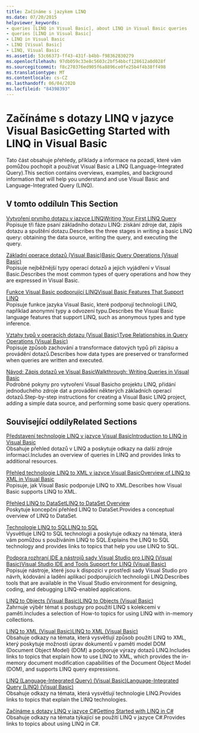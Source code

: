 ```yaml
---
title: Začínáme s jazykem LINQ
ms.date: 07/20/2015
helpviewer_keywords:
- queries [LINQ in Visual Basic], about LINQ in Visual Basic queries
- queries [LINQ in Visual Basic]
- LINQ in Visual Basic
- LINQ [Visual Basic]
- LINQ, Visual Basic
ms.assetid: 53c66373-ff43-431f-b4bb-f98362830279
ms.openlocfilehash: 97db059c33e8c5603c2bf54bbcf128612a0d028f
ms.sourcegitcommit: f8c270376ed905f6a8896ce0fe25b4f4b38ff498
ms.translationtype: MT
ms.contentlocale: cs-CZ
ms.lasthandoff: 06/04/2020
ms.locfileid: "84398393"
---
```

# <a name="getting-started-with-linq-in-visual-basic"></a><span data-ttu-id="73f56-102">Začínáme s dotazy LINQ v jazyce Visual Basic</span><span class="sxs-lookup"><span data-stu-id="73f56-102">Getting Started with LINQ in Visual Basic</span></span>
<span data-ttu-id="73f56-103">Tato část obsahuje přehledy, příklady a informace na pozadí, které vám pomůžou pochopit a používat Visual Basic a LINQ (Language-Integrated Query).</span><span class="sxs-lookup"><span data-stu-id="73f56-103">This section contains overviews, examples, and background information that will help you understand and use Visual Basic and Language-Integrated Query (LINQ).</span></span>  
  
## <a name="in-this-section"></a><span data-ttu-id="73f56-104">V tomto oddílu</span><span class="sxs-lookup"><span data-stu-id="73f56-104">In This Section</span></span>  
 [<span data-ttu-id="73f56-105">Vytvoření prvního dotazu v jazyce LINQ</span><span class="sxs-lookup"><span data-stu-id="73f56-105">Writing Your First LINQ Query</span></span>](writing-your-first-linq-query.md)  
 <span data-ttu-id="73f56-106">Popisuje tři fáze psaní základního dotazu LINQ: získání zdroje dat, zápis dotazu a spuštění dotazu.</span><span class="sxs-lookup"><span data-stu-id="73f56-106">Describes the three stages in writing a basic LINQ query: obtaining the data source, writing the query, and executing the query.</span></span>  
  
 [<span data-ttu-id="73f56-107">Základní operace dotazů (Visual Basic)</span><span class="sxs-lookup"><span data-stu-id="73f56-107">Basic Query Operations (Visual Basic)</span></span>](basic-query-operations.md)  
 <span data-ttu-id="73f56-108">Popisuje nejběžnější typy operací dotazů a jejich vyjádření v Visual Basic.</span><span class="sxs-lookup"><span data-stu-id="73f56-108">Describes the most common types of query operations and how they are expressed in Visual Basic.</span></span>  
  
 [<span data-ttu-id="73f56-109">Funkce Visual Basic podporující LINQ</span><span class="sxs-lookup"><span data-stu-id="73f56-109">Visual Basic Features That Support LINQ</span></span>](features-that-support-linq.md)  
 <span data-ttu-id="73f56-110">Popisuje funkce jazyka Visual Basic, které podporují technologii LINQ, například anonymní typy a odvození typu.</span><span class="sxs-lookup"><span data-stu-id="73f56-110">Describes the Visual Basic language features that support LINQ, such as anonymous types and type inference.</span></span>  
  
 [<span data-ttu-id="73f56-111">Vztahy typů v operacích dotazu (Visual Basic)</span><span class="sxs-lookup"><span data-stu-id="73f56-111">Type Relationships in Query Operations (Visual Basic)</span></span>](type-relationships-in-query-operations.md)  
 <span data-ttu-id="73f56-112">Popisuje způsob zachování a transformace datových typů při zápisu a provádění dotazů.</span><span class="sxs-lookup"><span data-stu-id="73f56-112">Describes how data types are preserved or transformed when queries are written and executed.</span></span>  
  
 [<span data-ttu-id="73f56-113">Návod: Zápis dotazů ve Visual Basic</span><span class="sxs-lookup"><span data-stu-id="73f56-113">Walkthrough: Writing Queries in Visual Basic</span></span>](walkthrough-writing-queries.md)  
 <span data-ttu-id="73f56-114">Podrobné pokyny pro vytvoření Visual Basicho projektu LINQ, přidání jednoduchého zdroje dat a provádění některých základních operací dotazů.</span><span class="sxs-lookup"><span data-stu-id="73f56-114">Step-by-step instructions for creating a Visual Basic LINQ project, adding a simple data source, and performing some basic query operations.</span></span>  
  
## <a name="related-sections"></a><span data-ttu-id="73f56-115">Související oddíly</span><span class="sxs-lookup"><span data-stu-id="73f56-115">Related Sections</span></span>  
 [<span data-ttu-id="73f56-116">Představení technologie LINQ v jazyce Visual Basic</span><span class="sxs-lookup"><span data-stu-id="73f56-116">Introduction to LINQ in Visual Basic</span></span>](../../language-features/linq/introduction-to-linq.md)  
 <span data-ttu-id="73f56-117">Obsahuje přehled dotazů v LINQ a poskytuje odkazy na další zdroje informací.</span><span class="sxs-lookup"><span data-stu-id="73f56-117">Includes an overview of queries in LINQ and provides links to additional resources.</span></span>  
  
 [<span data-ttu-id="73f56-118">Přehled technologie LINQ to XML v jazyce Visual Basic</span><span class="sxs-lookup"><span data-stu-id="73f56-118">Overview of LINQ to XML in Visual Basic</span></span>](../../language-features/xml/overview-of-linq-to-xml.md)  
 <span data-ttu-id="73f56-119">Popisuje, jak Visual Basic podporuje LINQ to XML.</span><span class="sxs-lookup"><span data-stu-id="73f56-119">Describes how Visual Basic supports LINQ to XML.</span></span>  
  
 [<span data-ttu-id="73f56-120">Přehled LINQ to DataSet</span><span class="sxs-lookup"><span data-stu-id="73f56-120">LINQ to DataSet Overview</span></span>](../../../../framework/data/adonet/linq-to-dataset-overview.md)  
 <span data-ttu-id="73f56-121">Poskytuje koncepční přehled LINQ to DataSet.</span><span class="sxs-lookup"><span data-stu-id="73f56-121">Provides a conceptual overview of LINQ to DataSet.</span></span>  
  
 [<span data-ttu-id="73f56-122">Technologie LINQ to SQL</span><span class="sxs-lookup"><span data-stu-id="73f56-122">LINQ to SQL</span></span>](../../../../framework/data/adonet/sql/linq/index.md)  
 <span data-ttu-id="73f56-123">Vysvětluje LINQ to SQL technologii a poskytuje odkazy na témata, která vám pomůžou s používáním LINQ to SQL.</span><span class="sxs-lookup"><span data-stu-id="73f56-123">Explains the LINQ to SQL technology and provides links to topics that help you use LINQ to SQL.</span></span>  
  
 [<span data-ttu-id="73f56-124">Podpora rozhraní IDE a nástrojů sady Visual Studio pro LINQ (Visual Basic)</span><span class="sxs-lookup"><span data-stu-id="73f56-124">Visual Studio IDE and Tools Support for LINQ (Visual Basic)</span></span>](visual-studio-ide-and-tools-support-for-linq.md)  
 <span data-ttu-id="73f56-125">Popisuje nástroje, které jsou k dispozici v prostředí sady Visual Studio pro návrh, kódování a ladění aplikací podporujících technologii LINQ.</span><span class="sxs-lookup"><span data-stu-id="73f56-125">Describes tools that are available in the Visual Studio environment for designing, coding, and debugging LINQ-enabled applications.</span></span>  
  
 [<span data-ttu-id="73f56-126">LINQ to Objects (Visual Basic)</span><span class="sxs-lookup"><span data-stu-id="73f56-126">LINQ to Objects (Visual Basic)</span></span>](linq-to-objects.md)  
 <span data-ttu-id="73f56-127">Zahrnuje výběr témat s postupy pro použití LINQ s kolekcemi v paměti.</span><span class="sxs-lookup"><span data-stu-id="73f56-127">Includes a selection of How-to topics for using LINQ with in-memory collections.</span></span>  
  
 [<span data-ttu-id="73f56-128">LINQ to XML (Visual Basic)</span><span class="sxs-lookup"><span data-stu-id="73f56-128">LINQ to XML (Visual Basic)</span></span>](linq-to-xml.md)  
 <span data-ttu-id="73f56-129">Obsahuje odkazy na témata, která vysvětlují způsob použití LINQ to XML, který poskytuje možnosti úprav dokumentů v paměti model DOM (Document Object Model) (DOM) a podporuje výrazy dotazů LINQ.</span><span class="sxs-lookup"><span data-stu-id="73f56-129">Includes links to topics that explain how to use LINQ to XML, which provides the in-memory document modification capabilities of the Document Object Model (DOM), and supports LINQ query expressions.</span></span>  
  
 [<span data-ttu-id="73f56-130">LINQ (Language-Integrated Query) (Visual Basic)</span><span class="sxs-lookup"><span data-stu-id="73f56-130">Language-Integrated Query (LINQ) (Visual Basic)</span></span>](index.md)  
 <span data-ttu-id="73f56-131">Obsahuje odkazy na témata, která vysvětlují technologie LINQ.</span><span class="sxs-lookup"><span data-stu-id="73f56-131">Provides links to topics that explain the LINQ technologies.</span></span>  
  
 [<span data-ttu-id="73f56-132">Začínáme s dotazy LINQ v jazyce C#</span><span class="sxs-lookup"><span data-stu-id="73f56-132">Getting Started with LINQ in C#</span></span>](../../../../csharp/programming-guide/concepts/linq/index.md)  
 <span data-ttu-id="73f56-133">Obsahuje odkazy na témata týkající se použití LINQ v jazyce C#.</span><span class="sxs-lookup"><span data-stu-id="73f56-133">Provides links to topics about using LINQ in C#.</span></span>
